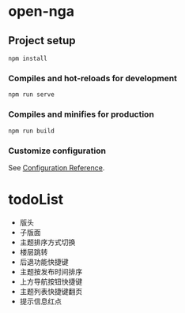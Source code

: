 # open-nga

## Project setup
```
npm install
```

### Compiles and hot-reloads for development
```
npm run serve
```

### Compiles and minifies for production
```
npm run build
```

### Customize configuration
See [Configuration Reference](https://cli.vuejs.org/config/).


# todoList
* 版头
* 子版面
* 主题排序方式切换
* 楼层跳转
* 后退功能快捷键
* 主题按发布时间排序
* 上方导航按钮快捷键
* 主题列表快捷键翻页
* 提示信息红点

